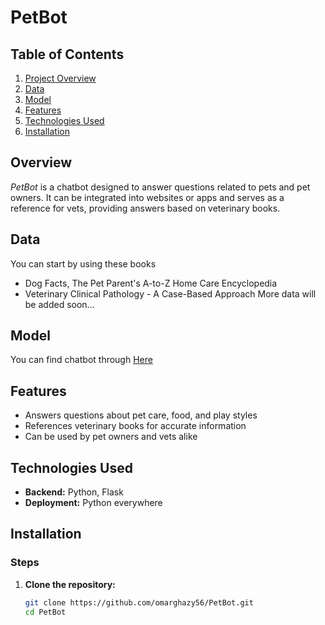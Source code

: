 # PetBot

## Table of Contents
1. [Project Overview](#overview)
2. [Data](#Data)
3. [Model](#Model)
4. [Features](#Features)
5. [Technologies Used](#Technologies-Used)
6. [Installation](#Installation)
   

## Overview
*PetBot* is a chatbot designed to answer questions related to pets and pet owners. It can be integrated into websites or apps and serves as a reference for vets, providing answers based on veterinary books.

## Data
   You can start by using these books
   - Dog Facts, The Pet Parent's A-to-Z Home Care Encyclopedia
   - Veterinary Clinical Pathology - A Case-Based Approach
   More data will be added soon...

## Model
   You can find chatbot through [Here](https://huggingface.co/TheBloke/Llama-2-7B-Chat-GGML/tree/main)

## Features
- Answers questions about pet care, food, and play styles
- References veterinary books for accurate information
- Can be used by pet owners and vets alike

## Technologies Used
- **Backend:** Python, Flask
- **Deployment:** Python everywhere

## Installation

### Steps
1. **Clone the repository:**
   ```bash
   git clone https://github.com/omarghazy56/PetBot.git
   cd PetBot